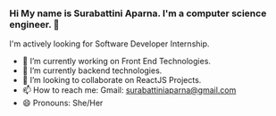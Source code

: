 ### Hi My name is Surabattini Aparna. I'm a computer science engineer. 👋
I'm actively looking for Software Developer Internship.

- 🔭 I’m currently working on Front End Technologies.
- 🌱 I’m currently backend technologies.
- 👯 I’m looking to collaborate on ReactJS Projects.
- 📫 How to reach me: Gmail: surabattiniaparna@gmail.com
- 😄 Pronouns: She/Her
